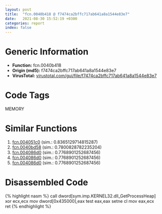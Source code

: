 ```yaml
---
layout: post
title:  "fcn.0040b418 @ f7474ca2bffc717ab641a8a1544e83e7"
date:   2021-08-30 15:52:19 +0300
categories: report
index: false
---
```


# Generic Information
- **Function:** fcn.0040b418
- **Origin (md5):** f7474ca2bffc717ab641a8a1544e83e7
- **VirusTotal:** [virustotal.com/gui/file/f7474ca2bffc717ab641a8a1544e83e7][virustotal_ref]

# Code Tags
<span class="tag" id="MEMORY">MEMORY</span>


# Similar Functions

1. [fcn.004051c0][similar_1_ref] (sim.: 0.8365129714815287)
2. [fcn.0040bd58][similar_2_ref] (sim.: 0.7800828782235204)
3. [fcn.004086d0][similar_3_ref] (sim.: 0.7768901252687456)
4. [fcn.004086d0][similar_4_ref] (sim.: 0.7768901252687456)
5. [fcn.004086d0][similar_5_ref] (sim.: 0.7768901252687456)


# Disassembled Code

{% highlight nasm %}
call dword[sym.imp.KERNEL32.dll_GetProcessHeap]
xor ecx,ecx
mov dword[0x435000],eax
test eax,eax
setne cl
mov eax,ecx
ret 
{% endhighlight %}


[similar_1_ref]: /report/fcn.004051c0@71550f1ee4f4626545a4bffe6d950f12
[similar_2_ref]: /report/fcn.0040bd58@4e7335a256154dbc07a5bd862e9622fe
[similar_3_ref]: /report/fcn.004086d0@05b2df012ca643e48165b13c69ab624a
[similar_4_ref]: /report/fcn.004086d0@2e698ad2e4533da1e15505044f6a0124
[similar_5_ref]: /report/fcn.004086d0@660cd3b83f136e5b13d894f881f74c3b
[virustotal_ref]: https://www.virustotal.com/gui/file/f7474ca2bffc717ab641a8a1544e83e7